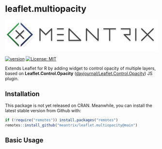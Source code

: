 # leaflet.multiopacity

<a href='http://meantrix.com'><img src='man/figures/header.png'/>

<!-- badges: start -->
[![version](https://img.shields.io/badge/version-0.1.0-blue.svg)](https://semver.org)
[![License: MIT](https://img.shields.io/badge/License-MIT-green.svg)](https://opensource.org/licenses/MIT)
<!-- badges: end -->

  
Extends Leaflet for R by adding widget to control opacity of multiple layers, based on **Leaflet.Control.Opacity** ([dayjournal/Leaflet.Control.Opacity](https://github.com/dayjournal/Leaflet.Control.Opacity)) JS plugin.

## Installation

This package is not yet released on CRAN. Meanwhile, you can install the latest stable version from Github with:

```r
if (!require("remotes")) install.packages("remotes")
remotes::install_github("meantrix/leaflet.multiopacity@main")
```

## Basic Usage
